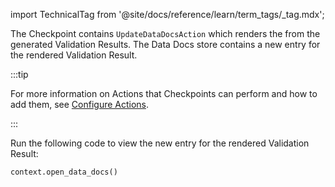 import TechnicalTag from '@site/docs/reference/learn/term_tags/_tag.mdx';

The Checkpoint contains `UpdateDataDocsAction` which renders the <TechnicalTag tag="data_docs" text="Data Docs"/> from the generated Validation Results. The Data Docs store contains a new entry for the rendered Validation Result.

:::tip 

For more information on Actions that Checkpoints can perform and how to add them, see [Configure Actions](/docs/oss/guides/validation/validation_actions/actions_lp).

:::

Run the following code to view the new entry for the rendered Validation Result:

```python
context.open_data_docs()
```